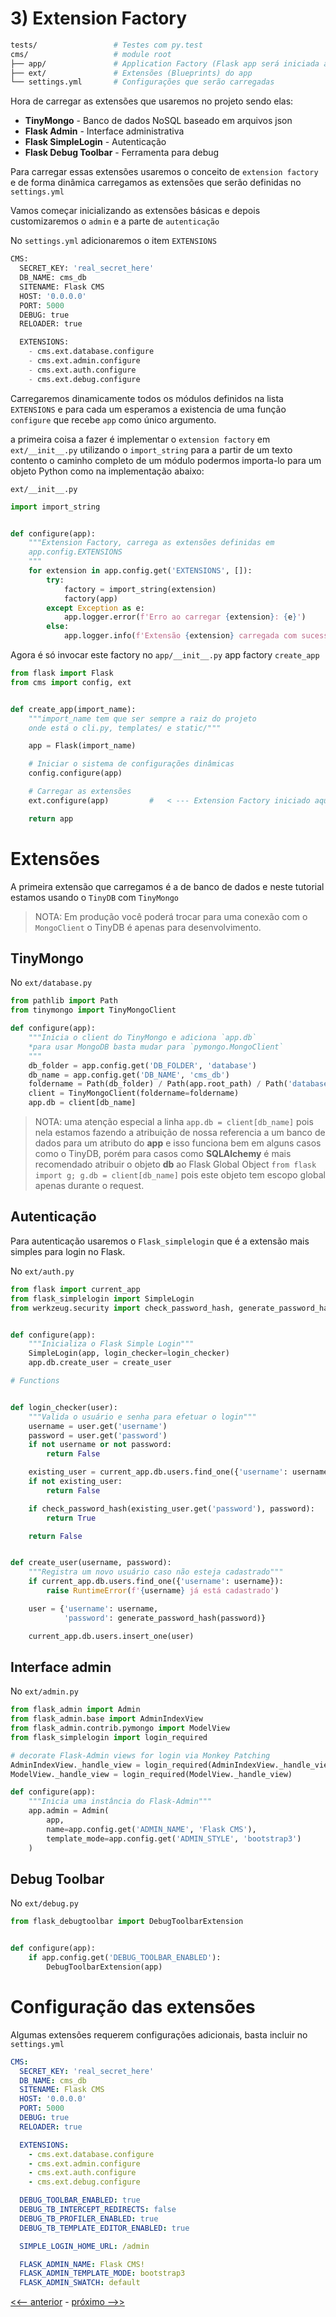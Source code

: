# 3) Extension Factory

```bash
tests/                 # Testes com py.test
cms/                   # module root
├── app/               # Application Factory (Flask app será iniciada aqui)
├── ext/               # Extensões (Blueprints) do app
└── settings.yml       # Configurações que serão carregadas
```

Hora de carregar as extensões que usaremos no projeto sendo elas:

- **TinyMongo** - Banco de dados NoSQL baseado em arquivos json
- **Flask Admin** - Interface administrativa
- **Flask SimpleLogin** - Autenticação
- **Flask Debug Toolbar** - Ferramenta para debug

Para carregar essas extensões usaremos o conceito de `extension factory` e de
forma dinâmica carregamos as extensões que serão definidas no `settings.yml`

Vamos começar inicializando as extensões básicas e depois customizaremos o 
`admin` e a parte de `autenticação`

No `settings.yml` adicionaremos o item `EXTENSIONS`

```py
CMS:
  SECRET_KEY: 'real_secret_here'
  DB_NAME: cms_db
  SITENAME: Flask CMS
  HOST: '0.0.0.0'
  PORT: 5000
  DEBUG: true
  RELOADER: true

  EXTENSIONS:
    - cms.ext.database.configure
    - cms.ext.admin.configure
    - cms.ext.auth.configure
    - cms.ext.debug.configure

```

Carregaremos dinamicamente todos os módulos definidos na lista `EXTENSIONS` e
para cada um esperamos a existencia de uma função `configure` que recebe `app`
como único argumento.

a primeira coisa a fazer é implementar o `extension factory` em `ext/__init__.py` utilizando o `import_string` para a partir de um texto contento o caminho completo de um módulo podermos importa-lo para um objeto Python como na implementação abaixo: 

`ext/__init__.py`

```py
import import_string


def configure(app):
    """Extension Factory, carrega as extensões definidas em
    app.config.EXTENSIONS
    """
    for extension in app.config.get('EXTENSIONS', []):
        try:
            factory = import_string(extension)
            factory(app)
        except Exception as e:
            app.logger.error(f'Erro ao carregar {extension}: {e}')
        else:
            app.logger.info(f'Extensão {extension} carregada com sucesso!')

```

Agora é só invocar este factory no `app/__init__.py` app factory `create_app`

```py
from flask import Flask
from cms import config, ext


def create_app(import_name):
    """import_name tem que ser sempre a raiz do projeto
    onde está o cli.py, templates/ e static/"""

    app = Flask(import_name)

    # Iniciar o sistema de configurações dinâmicas
    config.configure(app)

    # Carregar as extensões
    ext.configure(app)         #   < --- Extension Factory iniciado aqui

    return app
```

# Extensões

A primeira extensão que carregamos é a de banco de dados e neste tutorial estamos usando o `TinyDB` com `TinyMongo` 

> NOTA: Em produção você poderá trocar para uma conexão com o `MongoClient` o TinyDB é apenas para desenvolvimento.

## TinyMongo

No `ext/database.py`

```py
from pathlib import Path
from tinymongo import TinyMongoClient

def configure(app):
    """Inicia o client do TinyMongo e adiciona `app.db`
    *para usar MongoDB basta mudar para `pymongo.MongoClient`
    """
    db_folder = app.config.get('DB_FOLDER', 'database')
    db_name = app.config.get('DB_NAME', 'cms_db')
    foldername = Path(db_folder) / Path(app.root_path) / Path('database')
    client = TinyMongoClient(foldername=foldername)
    app.db = client[db_name]
```

> NOTA: uma atenção especial a linha `app.db = client[db_name]` pois nela estamos fazendo a atribuição de nossa referencia a um banco de dados para um atributo do **app** e isso funciona bem em alguns casos como o TinyDB, porém para casos como **SQLAlchemy** é mais recomendado atribuir o objeto **db** ao Flask Global Object `from flask import g; g.db = client[db_name]` pois este objeto tem escopo global apenas durante o request.

## Autenticação

Para autenticação usaremos o `Flask_simplelogin` que é a extensão mais simples para login no Flask.

No `ext/auth.py`

```py
from flask import current_app
from flask_simplelogin import SimpleLogin
from werkzeug.security import check_password_hash, generate_password_hash


def configure(app):
    """Inicializa o Flask Simple Login"""
    SimpleLogin(app, login_checker=login_checker)
    app.db.create_user = create_user

# Functions


def login_checker(user):
    """Valida o usuário e senha para efetuar o login"""
    username = user.get('username')
    password = user.get('password')
    if not username or not password:
        return False

    existing_user = current_app.db.users.find_one({'username': username})
    if not existing_user:
        return False

    if check_password_hash(existing_user.get('password'), password):
        return True

    return False


def create_user(username, password):
    """Registra um novo usuário caso não esteja cadastrado"""
    if current_app.db.users.find_one({'username': username}):
        raise RuntimeError(f'{username} já está cadastrado')

    user = {'username': username,
            'password': generate_password_hash(password)}

    current_app.db.users.insert_one(user)

```

## Interface admin 

No `ext/admin.py`

```py
from flask_admin import Admin
from flask_admin.base import AdminIndexView
from flask_admin.contrib.pymongo import ModelView
from flask_simplelogin import login_required

# decorate Flask-Admin views for login via Monkey Patching
AdminIndexView._handle_view = login_required(AdminIndexView._handle_view)
ModelView._handle_view = login_required(ModelView._handle_view)

def configure(app):
    """Inicia uma instância do Flask-Admin"""
    app.admin = Admin(
        app,
        name=app.config.get('ADMIN_NAME', 'Flask CMS'),
        template_mode=app.config.get('ADMIN_STYLE', 'bootstrap3')
    )
```

## Debug Toolbar

No `ext/debug.py`

```py
from flask_debugtoolbar import DebugToolbarExtension


def configure(app):
    if app.config.get('DEBUG_TOOLBAR_ENABLED'):
        DebugToolbarExtension(app)
```

# Configuração das extensões

Algumas extensões requerem configurações adicionais, basta incluir no `settings.yml`

```yml
CMS:
  SECRET_KEY: 'real_secret_here'
  DB_NAME: cms_db
  SITENAME: Flask CMS
  HOST: '0.0.0.0'
  PORT: 5000
  DEBUG: true
  RELOADER: true

  EXTENSIONS:
    - cms.ext.database.configure
    - cms.ext.admin.configure
    - cms.ext.auth.configure
    - cms.ext.debug.configure

  DEBUG_TOOLBAR_ENABLED: true
  DEBUG_TB_INTERCEPT_REDIRECTS: false
  DEBUG_TB_PROFILER_ENABLED: true
  DEBUG_TB_TEMPLATE_EDITOR_ENABLED: true

  SIMPLE_LOGIN_HOME_URL: /admin

  FLASK_ADMIN_NAME: Flask CMS!
  FLASK_ADMIN_TEMPLATE_MODE: bootstrap3
  FLASK_ADMIN_SWATCH: default
```


[<<-- anterior](../../../tree/cms_3_config_factory/cms)  -  [próximo -->>](../../../tree/cms_4_blog/cms)
